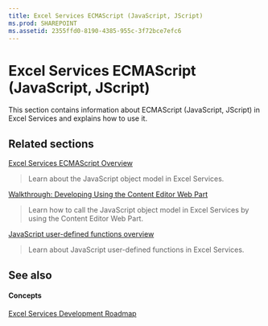 ```yaml
---
title: Excel Services ECMAScript (JavaScript, JScript)
ms.prod: SHAREPOINT
ms.assetid: 2355ffd0-8190-4385-955c-3f72bce7efc6
---
```



# Excel Services ECMAScript (JavaScript, JScript)

This section contains information about ECMAScript (JavaScript, JScript) in Excel Services and explains how to use it.
  
    
    


## Related sections


 [Excel Services ECMAScript Overview](excel-services-ecmascript-overview.md)
  
    
    
> Learn about the JavaScript object model in Excel Services.
    
  
 [Walkthrough: Developing Using the Content Editor Web Part](walkthrough-developing-using-the-content-editor-web-part.md)
  
    
    
> Learn how to call the JavaScript object model in Excel Services by using the Content Editor Web Part.
    
  
 [JavaScript user-defined functions overview](javascript-user-defined-functions-overview.md)
  
    
    
> Learn about JavaScript user-defined functions in Excel Services.
    
  

## See also


#### Concepts


  
    
    
 [Excel Services Development Roadmap](excel-services-development-roadmap.md)
